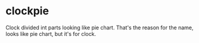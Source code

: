 # clockpie
Clock divided int parts looking like pie chart. That's the reason for the name, looks like pie chart, but it's for clock.

